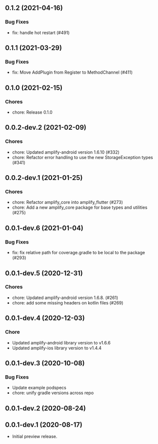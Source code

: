 ## 0.1.2 (2021-04-16)

### Bug Fixes

- fix: handle hot restart (#491)

## 0.1.1 (2021-03-29)

### Bug Fixes

- fix: Move AddPlugin from Register to MethodChannel (#411)

## 0.1.0 (2021-02-15)

### Chores

- chore: Release 0.1.0

## 0.0.2-dev.2 (2021-02-09)

### Chores

- chore: Updated amplify-android version 1.6.10 (#332)
- chore: Refactor error handling to use the new StorageException types (#341)

## 0.0.2-dev.1 (2021-01-25)

### Chores

- chore: Refactor amplify_core into amplify_flutter (#273)
- chore: Add a new amplify_core package for base types and utilities (#275)

## 0.0.1-dev.6 (2021-01-04)

### Bug Fixes
* fix: fix relative path for coverage.gradle to be local to the package (#293)

## 0.0.1-dev.5 (2020-12-31)

### Chores
* chore: Updated amplify-android version 1.6.8. (#261)
* chore: add some missing headers on kotlin files (#269)

## 0.0.1-dev.4 (2020-12-03)

### Chore

* Updated amplify-android library version to v1.6.6
* Updated amplify-ios library version to v1.4.4

## 0.0.1-dev.3 (2020-10-08)

### Bug Fixes

* Update example podspecs
* chore: unify gradle versions across repo

## 0.0.1-dev.2 (2020-08-24)

## 0.0.1-dev.1 (2020-08-17)

* Initial preview release.
